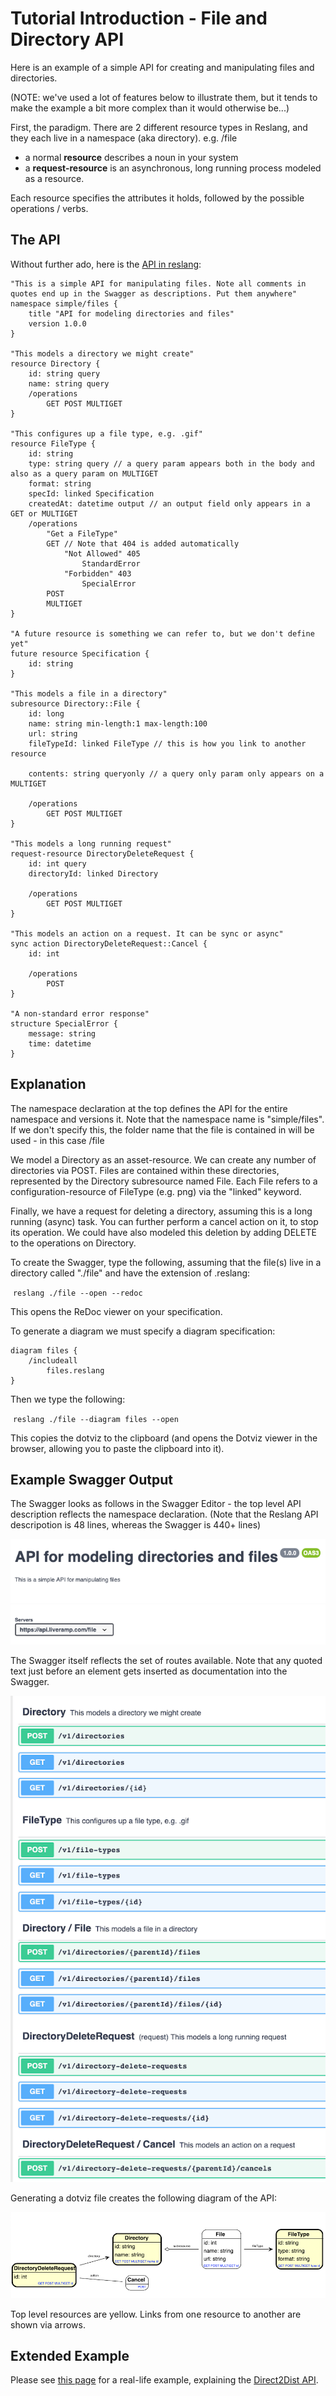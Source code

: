 # Tutorial Introduction - File and Directory API

Here is an example of a simple API for creating and manipulating files and directories.

(NOTE: we've used a lot of features below to illustrate them, but it tends to make the example a bit more complex than it would otherwise be...)

First, the paradigm. There are 2 different resource types in Reslang, and they each live in a namespace (aka directory). e.g. /file

-   a normal **resource** describes a noun in your system
-   a **request-resource** is an asynchronous, long running process modeled as a resource.

Each resource specifies the attributes it holds, followed by the possible operations / verbs.

## The API

Without further ado, here is the [API in reslang](../models/file):

```
"This is a simple API for manipulating files. Note all comments in quotes end up in the Swagger as descriptions. Put them anywhere"
namespace simple/files {
	title "API for modeling directories and files"
	version 1.0.0
}

"This models a directory we might create"
resource Directory {
	id: string query
	name: string query
	/operations
        GET POST MULTIGET
}

"This configures up a file type, e.g. .gif"
resource FileType {
	id: string
	type: string query // a query param appears both in the body and also as a query param on MULTIGET
	format: string
	specId: linked Specification
	createdAt: datetime output // an output field only appears in a GET or MULTIGET
	/operations
		"Get a FileType"
		GET // Note that 404 is added automatically
			"Not Allowed" 405
				StandardError
			"Forbidden" 403
				SpecialError
		POST
		MULTIGET
}

"A future resource is something we can refer to, but we don't define yet"
future resource Specification {
	id: string
}

"This models a file in a directory"
subresource Directory::File {
	id: long
	name: string min-length:1 max-length:100
	url: string
	fileTypeId: linked FileType // this is how you link to another resource

	contents: string queryonly // a query only param only appears on a MULTIGET

    /operations
        GET POST MULTIGET
}

"This models a long running request"
request-resource DirectoryDeleteRequest {
	id: int query
	directoryId: linked Directory

    /operations
        GET POST MULTIGET
}

"This models an action on a request. It can be sync or async"
sync action DirectoryDeleteRequest::Cancel {
	id: int

    /operations
		POST
}

"A non-standard error response"
structure SpecialError {
	message: string
	time: datetime
}
```

## Explanation

The namespace declaration at the top defines the API for the entire namespace and versions it. Note that the namespace name is "simple/files". If we don't specify this, the folder name that the file is contained in will be used - in this case /file

We model a Directory as an asset-resource. We can create any number of directories via POST. Files are contained within these directories, represented by the Directory subresource named File. Each File refers to a configuration-resource of FileType (e.g. png) via the "linked" keyword.

Finally, we have a request for deleting a directory, assuming this is a long running (async) task. You can further perform a cancel action on it, to stop its operation. We could have also modeled this deletion by adding DELETE to the operations on Directory.

To create the Swagger, type the following, assuming that the file(s) live in a directory called "./file" and have the extension of .reslang:

​ `reslang ./file --open --redoc`

This opens the ReDoc viewer on your specification.

To generate a diagram we must specify a diagram specification:

```
diagram files {
    /includeall
        files.reslang
}
```

Then we type the following:

​ `reslang ./file --diagram files --open`

This copies the dotviz to the clipboard (and opens the Dotviz viewer in the browser, allowing you to paste the clipboard into it).

## Example Swagger Output

The Swagger looks as follows in the Swagger Editor - the top level API description reflects the namespace declaration. (Note that the Reslang API descripotion is 48 lines, whereas the Swagger is 440+ lines)

![API header](api.png)

The Swagger itself reflects the set of routes available. Note that any quoted text just before an element gets inserted as documentation into the Swagger.

![Routes](swagger.png)

Generating a dotviz file creates the following diagram of the API:

![Diagram](dotviz.png)

Top level resources are yellow. Links from one resource to another are shown via arrows.

## Extended Example

Please see [this page](./direct2dist-explanation.md) for a real-life example, explaining the [Direct2Dist API](../models/direct2dist).
